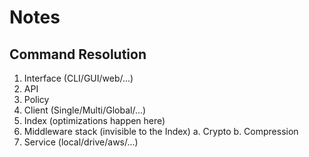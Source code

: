 # Notes


## Command Resolution

1. Interface (CLI/GUI/web/...)
2. API
3. Policy
4. Client (Single/Multi/Global/...)
5. Index (optimizations happen here)
6. Middleware stack (invisible to the Index)
    a. Crypto
    b. Compression
7. Service (local/drive/aws/...)
